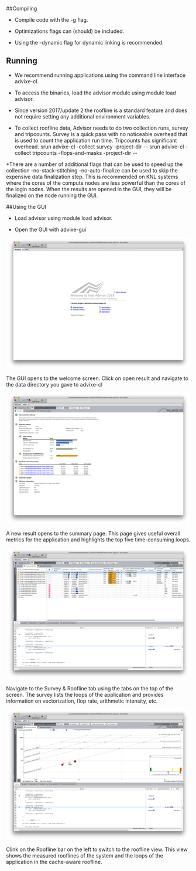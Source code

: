##Compiling

* Compile code with the -g flag. 

* Optimizations flags can (should) be included. 

* Using the -dynamic flag for dynamic linking is recommended.

## Running

* We recommend running applications using the command line interface advixe-cl. 

* To access the binaries, load the advisor module using module load advisor.

* Since version 2017/update 2 the roofline is a standard feature and does not require setting any additional environment variables. 

* To collect roofline data, Advisor needs to do two collection runs, survey and tripcounts. Survey is a quick pass with no noticeable overhead that is used 
to count the application run time. Tripcounts has significant overhead.
srun <srun options> advixe-cl -collect survey -project-dir <same data directory> -- <executable>
srun <srun options> advixe-cl -collect tripcounts -flops-and-masks -project-dir <same data directory> -- <executable>

*There are a number of additional flags that can be used to speed up the collection
-no-stack-stitching 
-no-auto-finalize can be used to skip the expensive data finalization step. This is recommended on KNL systems where the cores of the compute nodes are less 
powerful than the cores of the login nodes. When the results are opened in the GUI, they will be finalized on the node running the GUI.

##Using the GUI

* Load advisor using  module load advisor.

* Open the GUI with advixe-gui

<center><img src="advisor1.png" width=500></center>

The GUI opens to the welcome screen. Click on open result and navigate to the data directory you gave to advixe-cl

<center><img src="advisor2.png" width=500></center>

A new result opens to the summary page. This page gives useful overall metrics for the application and highlights the top five time-consuming loops.

<center><img src="advisor3.png" width=500></center>

Navigate to the Survey & Roofline tab using the tabs on the top of the screen. The survey lists the loops of the application and provides information on 
vectorization, flop rate, arithmetic intensity, etc.

<center><img src="advisor4.png" width=500></center>

Clink on the Roofline bar on the left to switch to the roofline view. This view shows the measured rooflines of the system and the loops of the application 
in the cache-aware roofline.


